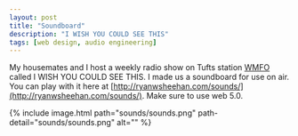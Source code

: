 ```yaml
---
layout: post
title: "Soundboard"
description: "I WISH YOU COULD SEE THIS"
tags: [web design, audio engineering]
---
```


My housemates and I host a weekly radio show on Tufts station [WMFO](https://www.wmfo.org/) called I WISH YOU COULD SEE THIS. I made us a soundboard for use on air. You can play with it here at [http://ryanwsheehan.com/sounds/](http://ryanwsheehan.com/sounds/). Make sure to use web 5.0.

{% include image.html path="sounds/sounds.png" path-detail="sounds/sounds.png" alt="" %}
